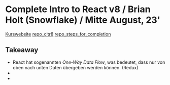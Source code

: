 # Complete Intro to React v8 / Brian Holt (Snowflake) / Mitte August, 23'

[Kurswebsite](https://react-v8.holt.courses/)
[repo_citr8](https://github.com/btholt/complete-intro-to-react-v8/)
[repo_steps_for_completion](https://github.com/btholt/citr-v8-project/)

## Takeaway  

+ React hat sogenannten *One-Way Data Flow*, was bedeutet, dass nur von oben nach unten Daten übergeben werden können. (Redux)
+ 
+ 

  
